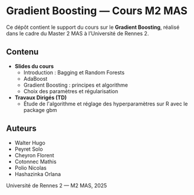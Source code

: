 # Gradient Boosting — Cours M2 MAS

Ce dépôt contient le support du cours sur le **Gradient Boosting**, réalisé dans le cadre du Master 2 MAS à l’Université de Rennes 2.

## Contenu

- **Slides du cours**
  - Introduction : Bagging et Random Forests
  - AdaBoost
  - Gradient Boosting : principes et algorithme
  - Choix des paramètres et régularisation
- **Travaux Dirigés (TD)**
  - Étude de l'algorithme et réglage des hyperparamètres sur R avec le package gbm

## Auteurs

- Walter Hugo  
- Peyret Solo  
- Cheyron Florent  
- Cotonnec Mathis  
- Polio Nicolas  
- Hashazinka Orlana  

Université de Rennes 2 — M2 MAS, 2025
